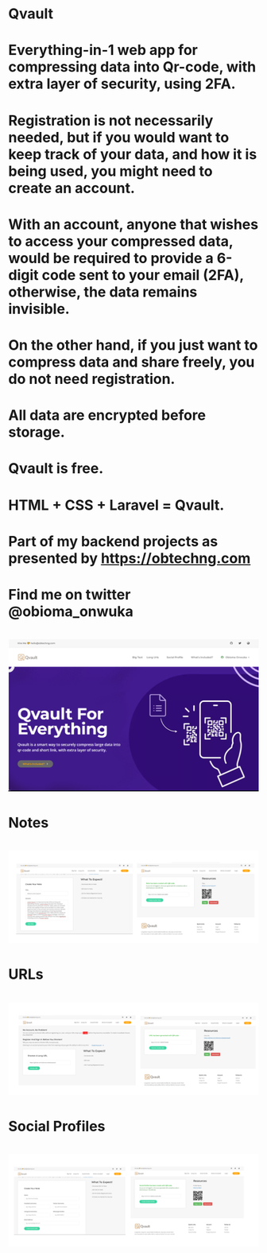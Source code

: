 # Qvault
# Everything-in-1 web app for compressing data into Qr-code, with extra layer of security, using 2FA.
# Registration is not necessarily needed, but if you would want to keep track of your data, and how it is being used, you might need to create an account.
# With an account, anyone that wishes to access your compressed data, would be required to provide a 6-digit code sent to your email (2FA), otherwise, the data remains invisible.
# On the other hand, if you just want to compress data and share freely, you do not need registration.
# All data are encrypted before storage.
# Qvault is free.
# HTML + CSS + Laravel = Qvault.
# Part of my backend projects as presented by https://obtechng.com
# Find me on twitter @obioma_onwuka
# ![Alt text](qvault.png)
#
# Notes
#
# ![Alt text](note.png)
#
#
# URLs
#
# ![Alt text](url.png)
#
#
# Social Profiles
#
# ![Alt text](social.png)
